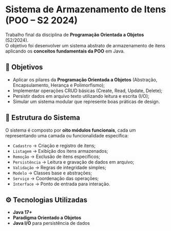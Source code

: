 # Sistema de Armazenamento de Itens (POO – S2 2024)

Trabalho final da disciplina de **Programação Orientada a Objetos** (S2/2024).  
O objetivo foi desenvolver um sistema abstrato de armazenamento de itens aplicando os **conceitos fundamentais da POO** em Java.

## 🎯 Objetivos
- Aplicar os pilares da **Programação Orientada a Objetos** (Abstração, Encapsulamento, Herança e Polimorfismo);
- Implementar operações CRUD básicas (Create, Read, Update, Delete);
- Persistir dados em arquivo texto utilizando leitura e escrita (I/O);
- Simular um sistema modular que represente boas práticas de design.

## 🧱 Estrutura do Sistema
O sistema é composto por **oito módulos funcionais**, cada um representando uma camada ou funcionalidade específica:
- `Cadastro` → Criação e registro de itens;
- `Listagem` → Exibição dos itens armazenados;
- `Remoção` → Exclusão de itens específicos;
- `Persistência` → Leitura e gravação de dados em arquivo;
- `Validação` → Regras de integridade simples;
- `Modelo` → Classes base e abstrações;
- `Serviço` → Coordenação das operações;
- `Interface` → Ponto de entrada para interação.

## ⚙️ Tecnologias Utilizadas
- **Java 17+**
- **Paradigma Orientado a Objetos**
- **Java I/O** para persistência de dados
